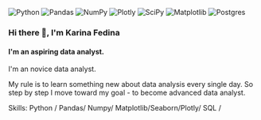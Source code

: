 ![Python](https://img.shields.io/badge/python-3670A0?style=for-the-badge&logo=python&logoColor=ffdd54)  	![Pandas](https://img.shields.io/badge/pandas-%23150458.svg?style=for-the-badge&logo=pandas&logoColor=white)   ![NumPy](https://img.shields.io/badge/numpy-%23013243.svg?style=for-the-badge&logo=numpy&logoColor=white) 	![Plotly](https://img.shields.io/badge/Plotly-%233F4F75.svg?style=for-the-badge&logo=plotly&logoColor=white) 	![SciPy](https://img.shields.io/badge/SciPy-%230C55A5.svg?style=for-the-badge&logo=scipy&logoColor=%white) ![Matplotlib](https://img.shields.io/badge/Matplotlib-%23ffffff.svg?style=for-the-badge&logo=Matplotlib&logoColor=black) ![Postgres](https://img.shields.io/badge/postgres-%23316192.svg?style=for-the-badge&logo=postgresql&logoColor=white)

### Hi there 👋, I'm Karina  Fedina
####  I'm an aspiring data analyst.

I'm an novice data analyst.

My rule is to learn something new about data analysis every single day. So step by step I move toward my goal - to become advanced data analyst.

Skills: Python / Pandas/ Numpy/ Matplotlib/Seaborn/Plotly/ SQL / 





